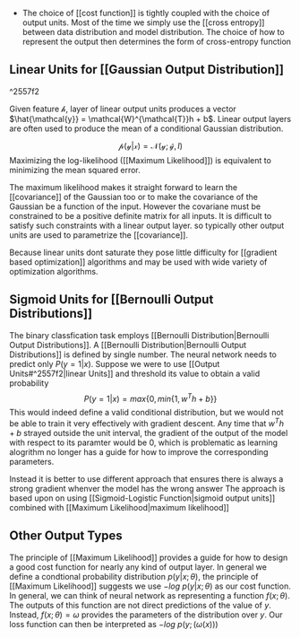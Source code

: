 - The choice of [[cost function]] is tightly coupled with the choice of output units. Most of the time we simply use the [[cross entropy]] between data distribution and model distribution. The choice of how to represent the output then determines the form of cross-entropy function

## Linear Units for [[Gaussian Output Distribution]]

^2557f2

Given feature $\mathcal{h}$, layer of linear output units produces a vector $\hat{\mathcal{y}} = \mathcal{W}^{\mathcal{T}}h + b$. Linear output layers are often used to produce the mean of a conditional Gaussian distribution.

$$\mathcal{p(y|x)} = \mathcal{N(y;\hat{y}},I)$$ Maximizing the log-likelihood ([[Maximum Likelihood]]) is equivalent to minimizing the mean squared error.

The maximum likelihood makes it straight forward to learn the [[covariance]] of the Gaussian too or to make the covariance of the Gaussian be a function of the input. However the covariane must be constrained to be a positive definite matrix for all inputs. It is difficult to satisfy such constraints with a linear output layer. so typically other output units are used to parametrize the [[covariance]]. 

Because linear units dont saturate they pose little difficulty for [[gradient based optimization]] algorithms and may be used with wide variety of optimization algorithms.

## Sigmoid Units for [[Bernoulli Output Distributions]]
The binary classfication task employs [[Bernoulli Distribution|Bernoulli Output Distributions]]. A [[Bernoulli Distribution|Bernoulli Output Distributions]] is defined by single number. The neural network needs to predict only $P(y=1|x)$. Suppose we were to use [[Output Units#^2557f2|linear Units]] and threshold its value to obtain a valid probability
$$P(y=1|x) = max\{0, min\{1, w^Th+b\}\}$$
This would indeed define a valid conditional distribution, but we would not be able to train it very effectively with gradient descent. Any time that $w^Th+b$ strayed outside the unit interval, the gradient of the output of the model with respect to its paramter would be $0$, which is problematic as learning alogrithm no longer has a guide for how to  improve the corresponding parameters.

Instead it is better to use different approach that ensures there is always a strong gradient whenver the model has the wrong answer The approach is based upon on using [[Sigmoid-Logistic Function|sigmoid output units]] combined with [[Maximum Likelihood|maximum likelihood]] 

## Other Output Types
The principle of [[Maximum Likelihood]] provides a guide for how to design a good cost function for nearly any kind of output layer. In general we define a condtional probability distribution $p(y|x;\theta)$, the principle of [[Maximum Likelihood]] suggests we use $-log\ p (y|x;\theta)$ as our cost function. In general, we can think of neural network as representing a function $f(x;\theta)$. The outputs of this function are not direct predictions of the value of $y$. Instead, $f(x;\theta)=\omega$  provides the parameters of the distribution over $y$. Our loss function can then be interpreted as $-log \ p(y;(\omega(x)))$ 